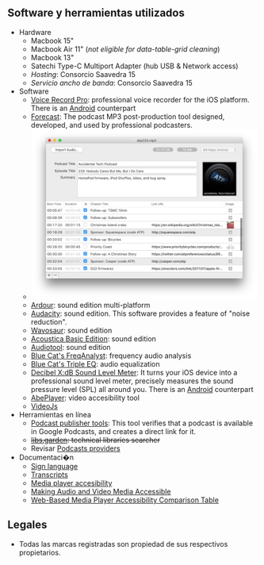 ## Software y herramientas utilizados ##

* Hardware
     - Macbook 15"
     - Macbook Air 11" (_not eligible for data-table-grid cleaning_)
     - Macbook 13"
     - Satechi Type-C Multiport Adapter (hub USB & Network access)
     - _Hosting_: Consorcio Saavedra 15
     - _Servicio ancho de banda_: Consorcio Saavedra 15 
* Software
     - [Voice Record Pro](https://apps.apple.com/ar/app/voice-record-pro/id546983235): professional voice recorder for the iOS platform. There is an [Android](https://play.google.com/store/apps/details?id=ca.bejbej.voicerecordpro&hl=es) counterpart
     - [Forecast](https://overcast.fm/forecast): The podcast MP3 post-production tool designed, developed, and used by professional podcasters.
     * ![image](images/4006804565-forecast-screenshot.png)
     - [Ardour](https://ardour.org/): sound edition multi-platform
     - [Audacity](http://www.audacityteam.org): sound edition. This software provides a feature of "noise reduction".
     - [Wavosaur](http://www.wavosaur.com/): sound edition
     - [Acoustica Basic Edition](https://acondigital.com/products/acoustica-audio-editor/): sound edition
     - [Audiotool](https://www.audiotool.com/): sound edition
     - [Blue Cat's FreqAnalyst](https://www.bluecataudio.com/Products/Bundle_FreewarePack/): frequency audio analysis
     - [Blue Cat's Triple EQ](https://www.bluecataudio.com/Products/Bundle_FreewarePack/): audio equalization
     - [Decibel X:dB Sound Level Meter](https://apps.apple.com/us/app/decibel-10-noise-db-meter-fft-frequency-analyzer/id448155923): It turns your iOS device into a professional sound level meter, precisely measures the sound pressure level (SPL) all around you. There is an [Android](https://play.google.com/store/apps/details?id=com.skypaw.decibel&hl=es_AR) counterpart
     - [AbePlayer](https://ableplayer.github.io/ableplayer/): video accesibility tool
     - [VideoJs](https://videojs.com/)
* Herramientas en línea
     - [Podcast publisher tools](https://search.google.com/devtools/podcast/preview): This tool verifies that a podcast is available in Google Podcasts, and creates a direct link for it.
     - ~~[libs.garden](https://libs.garden/): technical libraries searcher~~
     - Revisar [Podcasts providers](https://bitbucket.org/imhicihu/auvisual/src/master/Podcasts_providers.md)   
* Documentaci�n
     - [Sign language](https://www.w3.org/WAI/media/av/sign-languages/)
     - [Transcripts](https://www.w3.org/WAI/media/av/transcripts/#checklist)
     - [Media player accesibility](https://www.w3.org/WAI/media/av/player/)
     - [Making Audio and Video Media Accessible](https://www.w3.org/WAI/media/av/)
     - [Web-Based Media Player Accessibility Comparison Table](http://kensgists.github.io/apt/)
     
## Legales ##

* Todas las marcas registradas son propiedad de sus respectivos propietarios.